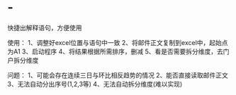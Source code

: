 # -
快捷出解释语句，方便使用



使用：
1、调整好excel位置与语句中一致
2、将邮件正文复制到excel中，起始点为A1
3、启动程序
4、将结果根据所需排序，删减
5、看是否需要拆分维度，去门户拆分维度

问题：
1、可能会存在连续三日与环比相反趋势的情况
2、能否直接读取邮件正文
3、无法自动分出序号(1,2,3等)
4、无法自动拆分维度(难以实现)
